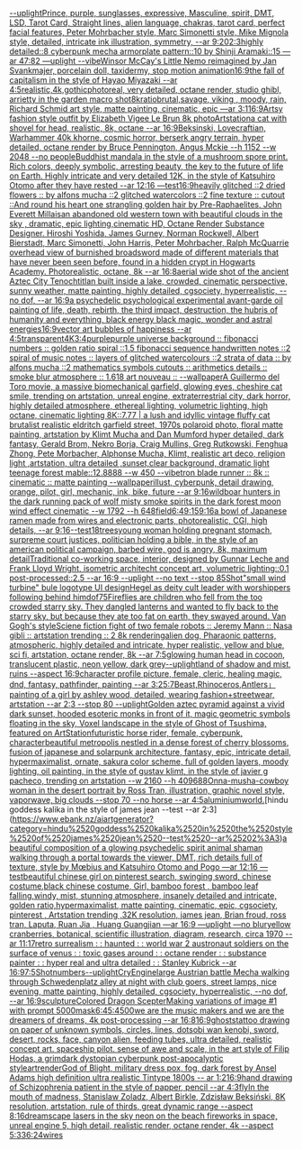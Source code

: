 [--uplight](https://www.ebank.nz/aiartgenerator?category=--uplight)[Prince, purple, sunglasses, expressive, Masculine, spirit, DMT, LSD, Tarot Card, Straight lines, alien language, chakras, tarot card, perfect facial features, Peter Mohrbacher style, Marc Simonetti style, Mike Mignola style, detailed, intricate ink illustration, symmetry, --ar 9:20](https://www.ebank.nz/aiartgenerator?category=Prince%2C%2520purple%2C%2520sunglasses%2C%2520expressive%2C%2520Masculine%2C%2520spirit%2C%2520DMT%2C%2520LSD%2C%2520Tarot%2520Card%2C%2520Straight%2520lines%2C%2520alien%2520language%2C%2520chakras%2C%2520tarot%2520card%2C%2520perfect%2520facial%2520features%2C%2520Peter%2520Mohrbacher%2520style%2C%2520Marc%2520Simonetti%2520style%2C%2520Mike%2520Mignola%2520style%2C%2520detailed%2C%2520intricate%2520ink%2520illustration%2C%2520symmetry%2C%2520--ar%25209%3A20)[2:3](https://www.ebank.nz/aiartgenerator?category=2%3A3)[highly detailed::8 cyberpunk mecha armorplate pattern::10 by Shinji Aramaki::15 —ar 47:82 —uplight --vibe](https://www.ebank.nz/aiartgenerator?category=highly%2520detailed%3A%3A8%2520cyberpunk%2520mecha%2520armorplate%2520pattern%3A%3A10%2520by%2520Shinji%2520Aramaki%3A%3A15%2520%E2%80%94ar%252047%3A82%2520%E2%80%94uplight%2520--vibe)[Winsor McCay's Little Nemo reimagined by Jan Svankmajer, porcelain doll, taxidermy, stop motion animation](https://www.ebank.nz/aiartgenerator?category=Winsor%2520McCay%27s%2520Little%2520Nemo%2520reimagined%2520by%2520Jan%2520Svankmajer%2C%2520porcelain%2520doll%2C%2520taxidermy%2C%2520stop%2520motion%2520animation)[16:9](https://www.ebank.nz/aiartgenerator?category=16%3A9)[the fall of capitalism in the style of Hayao Miyazaki --ar 4:5](https://www.ebank.nz/aiartgenerator?category=the%2520fall%2520of%2520capitalism%2520in%2520the%2520style%2520of%2520Hayao%2520Miyazaki%2520--ar%25204%3A5)[realistic,4k,gothic](https://www.ebank.nz/aiartgenerator?category=realistic%2C4k%2Cgothic)[photoreal, very detailed, octane render, studio ghibl, arrietty in the garden macro shot](https://www.ebank.nz/aiartgenerator?category=photoreal%2C%2520very%2520detailed%2C%2520octane%2520render%2C%2520studio%2520ghibl%2C%2520arrietty%2520in%2520the%2520garden%2520macro%2520shot)[8k](https://www.ebank.nz/aiartgenerator?category=8k)[ratio](https://www.ebank.nz/aiartgenerator?category=ratio)[brutal,savage, viking , moody, rain, Richard Schmid  art style, matte painting, cinematic, epic —ar 3:1](https://www.ebank.nz/aiartgenerator?category=brutal%2Csavage%2C%2520viking%2520%2C%2520moody%2C%2520rain%2C%2520Richard%2520Schmid%2520%2520art%2520style%2C%2520matte%2520painting%2C%2520cinematic%2C%2520epic%2520%E2%80%94ar%25203%3A1)[16:9](https://www.ebank.nz/aiartgenerator?category=16%3A9)[Artsy fashion style outfit by Elizabeth Vigee Le Brun 8k photo](https://www.ebank.nz/aiartgenerator?category=Artsy%2520fashion%2520style%2520outfit%2520by%2520Elizabeth%2520Vigee%2520Le%2520Brun%25208k%2520photo)[Artstation](https://www.ebank.nz/aiartgenerator?category=Artstation)[a cat with shovel for head, realistic, 8k, octane --ar 16:9](https://www.ebank.nz/aiartgenerator?category=a%2520cat%2520with%2520shovel%2520for%2520head%2C%2520realistic%2C%25208k%2C%2520octane%2520--ar%252016%3A9)[Beksinski, Lovecraftian, Warhammer 40k khorne, cosmic horror, berserk angry terrain, hyper detailed, octane render by Bruce Pennington, Angus Mckie --h 1152 --w 2048 --no people](https://www.ebank.nz/aiartgenerator?category=Beksinski%2C%2520Lovecraftian%2C%2520Warhammer%252040k%2520khorne%2C%2520cosmic%2520horror%2C%2520berserk%2520angry%2520terrain%2C%2520hyper%2520detailed%2C%2520octane%2520render%2520by%2520Bruce%2520Pennington%2C%2520Angus%2520Mckie%2520--h%25201152%2520--w%25202048%2520--no%2520people)[Buddhist mandala in the style of a mushroom spore print. Rich colors, deeply symbolic, arresting beauty, the key to the future of life on Earth. Highly intricate and very detailed 12K, in the style of Katsuhiro Otomo after they have rested --ar 12:16 —test](https://www.ebank.nz/aiartgenerator?category=Buddhist%2520mandala%2520in%2520the%2520style%2520of%2520a%2520mushroom%2520spore%2520print.%2520Rich%2520colors%2C%2520deeply%2520symbolic%2C%2520arresting%2520beauty%2C%2520the%2520key%2520to%2520the%2520future%2520of%2520life%2520on%2520Earth.%2520Highly%2520intricate%2520and%2520very%2520detailed%252012K%2C%2520in%2520the%2520style%2520of%2520Katsuhiro%2520Otomo%2520after%2520they%2520have%2520rested%2520--ar%252012%3A16%2520%E2%80%94test)[16:9](https://www.ebank.nz/aiartgenerator?category=16%3A9)[heavily glitched ::2 dried flowers :: by alfons mucha ::2 glitched watercolors ::2 fine texture :: cutout ::](https://www.ebank.nz/aiartgenerator?category=heavily%2520glitched%2520%3A%3A2%2520dried%2520flowers%2520%3A%3A%2520by%2520alfons%2520mucha%2520%3A%3A2%2520glitched%2520watercolors%2520%3A%3A2%2520fine%2520texture%2520%3A%3A%2520cutout%2520%3A%3A)[And round his heart one strangling golden hair by Pre-Raphaelites, John Everett Millais](https://www.ebank.nz/aiartgenerator?category=And%2520round%2520his%2520heart%2520one%2520strangling%2520golden%2520hair%2520by%2520Pre-Raphaelites%2C%2520John%2520Everett%2520Millais)[an abandoned old western town with beautiful clouds in the sky , dramatic, epic lighting,cinematic HD, Octane Render Substance Designer. Hiroshi Yoshida, James Gurney, Norman Rockwell, Albert Bierstadt, Marc Simonetti, John Harris, Peter Mohrbacher, Ralph McQuarrie overhead view of burnished broadsword made of different materials that have never   been seen before, found in a hidden crypt in Hogwarts Academy. Photorealistic, octane, 8k --ar 16:8](https://www.ebank.nz/aiartgenerator?category=an%2520abandoned%2520old%2520western%2520town%2520with%2520beautiful%2520clouds%2520in%2520the%2520sky%2520%2C%2520dramatic%2C%2520epic%2520lighting%2Ccinematic%2520HD%2C%2520Octane%2520Render%2520Substance%2520Designer.%2520Hiroshi%2520Yoshida%2C%2520James%2520Gurney%2C%2520Norman%2520Rockwell%2C%2520Albert%2520Bierstadt%2C%2520Marc%2520Simonetti%2C%2520John%2520Harris%2C%2520Peter%2520Mohrbacher%2C%2520Ralph%2520McQuarrie%2520overhead%2520view%2520of%2520burnished%2520broadsword%2520made%2520of%2520different%2520materials%2520that%2520have%2520never%2520%2520%2520been%2520seen%2520before%2C%2520found%2520in%2520a%2520hidden%2520crypt%2520in%2520Hogwarts%2520Academy.%2520Photorealistic%2C%2520octane%2C%25208k%2520--ar%252016%3A8)[aerial wide shot of the ancient Aztec City Tenochtitlan built inside a lake, crowded, cinematic perspective, sunny weather, matte painting, highly detailed, cgsociety, hyperrealistic, --no dof, --ar 16:9](https://www.ebank.nz/aiartgenerator?category=aerial%2520wide%2520shot%2520of%2520the%2520ancient%2520Aztec%2520City%2520Tenochtitlan%2520built%2520inside%2520a%2520lake%2C%2520crowded%2C%2520cinematic%2520perspective%2C%2520sunny%2520weather%2C%2520matte%2520painting%2C%2520highly%2520detailed%2C%2520cgsociety%2C%2520hyperrealistic%2C%2520--no%2520dof%2C%2520--ar%252016%3A9)[a psychedelic psychological experimental avant-garde oil painting of life, death, rebirth, the third impact, destruction, the hubris of humanity and everything, black energy black magic, wonder and astral energies](https://www.ebank.nz/aiartgenerator?category=a%2520psychedelic%2520psychological%2520experimental%2520avant-garde%2520oil%2520painting%2520of%2520life%2C%2520death%2C%2520rebirth%2C%2520the%2520third%2520impact%2C%2520destruction%2C%2520the%2520hubris%2520of%2520humanity%2520and%2520everything%2C%2520black%2520energy%2520black%2520magic%2C%2520wonder%2520and%2520astral%2520energies)[16:9](https://www.ebank.nz/aiartgenerator?category=16%3A9)[vector art bubbles of happiness --ar 4:5](https://www.ebank.nz/aiartgenerator?category=vector%2520art%2520bubbles%2520of%2520happiness%2520--ar%25204%3A5)[transparent](https://www.ebank.nz/aiartgenerator?category=transparent)[4K](https://www.ebank.nz/aiartgenerator?category=4K)[3:4](https://www.ebank.nz/aiartgenerator?category=3%3A4)[purple](https://www.ebank.nz/aiartgenerator?category=purple)[purple universe background :: fibonacci numbers :: golden ratio spiral ::1.5 fibonacci sequence handwritten notes ::2 spiral of music notes :: layers of glitched watercolours ::2 strata of data :: by alfons mucha ::2 mathematics symbols cutouts :: arithmetics details :: smoke blur atmosphere :: 1.618 art nouveau :: --wallpaper](https://www.ebank.nz/aiartgenerator?category=purple%2520universe%2520background%2520%3A%3A%2520fibonacci%2520numbers%2520%3A%3A%2520golden%2520ratio%2520spiral%2520%3A%3A1.5%2520fibonacci%2520sequence%2520handwritten%2520notes%2520%3A%3A2%2520spiral%2520of%2520music%2520notes%2520%3A%3A%2520layers%2520of%2520glitched%2520watercolours%2520%3A%3A2%2520strata%2520of%2520data%2520%3A%3A%2520by%2520alfons%2520mucha%2520%3A%3A2%2520mathematics%2520symbols%2520cutouts%2520%3A%3A%2520arithmetics%2520details%2520%3A%3A%2520smoke%2520blur%2520atmosphere%2520%3A%3A%25201.618%2520art%2520nouveau%2520%3A%3A%2520--wallpaper)[A Guillermo del Toro movie, a massive biomechanical garfield, glowing eyes, cheshire cat smile, trending on artstation, unreal engine, extraterrestrial city, dark horror, highly detailed atmosphere, ethereal lighting, volumetric lighting, high octane, cinematic lighting 8K::7.77 | a lush and idyllic vintage fluffy cat brutalist realistic eldritch garfield street, 1970s polaroid photo, floral matte painting, artstation by Klimt Mucha and Dan Mumford hyper detailed, dark fantasy, Gerald Brom, Nekro Borja, Craig Mullins, Greg Rutkowski, Fenghua Zhong, Pete Morbacher, Alphonse Mucha, Klimt, realistic art deco, religion light ,artstation, ultra detailed ,sunset,clear background, dramatic light teenage forest mable::12.8888 --w 450 --vibe](https://www.ebank.nz/aiartgenerator?category=A%2520Guillermo%2520del%2520Toro%2520movie%2C%2520a%2520massive%2520biomechanical%2520garfield%2C%2520glowing%2520eyes%2C%2520cheshire%2520cat%2520smile%2C%2520trending%2520on%2520artstation%2C%2520unreal%2520engine%2C%2520extraterrestrial%2520city%2C%2520dark%2520horror%2C%2520highly%2520detailed%2520atmosphere%2C%2520ethereal%2520lighting%2C%2520volumetric%2520lighting%2C%2520high%2520octane%2C%2520cinematic%2520lighting%25208K%3A%3A7.77%2520%7C%2520a%2520lush%2520and%2520idyllic%2520vintage%2520fluffy%2520cat%2520brutalist%2520realistic%2520eldritch%2520garfield%2520street%2C%25201970s%2520polaroid%2520photo%2C%2520floral%2520matte%2520painting%2C%2520artstation%2520by%2520Klimt%2520Mucha%2520and%2520Dan%2520Mumford%2520hyper%2520detailed%2C%2520dark%2520fantasy%2C%2520Gerald%2520Brom%2C%2520Nekro%2520Borja%2C%2520Craig%2520Mullins%2C%2520Greg%2520Rutkowski%2C%2520Fenghua%2520Zhong%2C%2520Pete%2520Morbacher%2C%2520Alphonse%2520Mucha%2C%2520Klimt%2C%2520realistic%2520art%2520deco%2C%2520religion%2520light%2520%2Cartstation%2C%2520ultra%2520detailed%2520%2Csunset%2Cclear%2520background%2C%2520dramatic%2520light%2520teenage%2520forest%2520mable%3A%3A12.8888%2520--w%2520450%2520--vibe)[tron blade runner :: 8k :: cinematic :: matte painting --wallpaper](https://www.ebank.nz/aiartgenerator?category=tron%2520blade%2520runner%2520%3A%3A%25208k%2520%3A%3A%2520cinematic%2520%3A%3A%2520matte%2520painting%2520--wallpaper)[illust, cyberpunk, detail drawing, orange, pilot, girl, mechanic, ink, bike, future --ar 9:16](https://www.ebank.nz/aiartgenerator?category=illust%2C%2520cyberpunk%2C%2520detail%2520drawing%2C%2520orange%2C%2520pilot%2C%2520girl%2C%2520mechanic%2C%2520ink%2C%2520bike%2C%2520future%2520--ar%25209%3A16)[wildboar hunters in the dark running pack of wolf misty smoke spirits in the dark forest moon wind effect cinematic --w 1792 --h 648](https://www.ebank.nz/aiartgenerator?category=wildboar%2520hunters%2520in%2520the%2520dark%2520running%2520pack%2520of%2520wolf%2520misty%2520smoke%2520spirits%2520in%2520the%2520dark%2520forest%2520moon%2520wind%2520effect%2520cinematic%2520--w%25201792%2520--h%2520648)[field](https://www.ebank.nz/aiartgenerator?category=field)[6:4](https://www.ebank.nz/aiartgenerator?category=6%3A4)[9:15](https://www.ebank.nz/aiartgenerator?category=9%3A15)[9:16](https://www.ebank.nz/aiartgenerator?category=9%3A16)[a bowl of Japanese ramen made from wires and electronic parts, photorealistic, CGI, high details, --ar 9:16](https://www.ebank.nz/aiartgenerator?category=a%2520bowl%2520of%2520Japanese%2520ramen%2520made%2520from%2520wires%2520and%2520electronic%2520parts%2C%2520photorealistic%2C%2520CGI%2C%2520high%2520details%2C%2520--ar%25209%3A16)[--test](https://www.ebank.nz/aiartgenerator?category=--test)[18](https://www.ebank.nz/aiartgenerator?category=18)[trees](https://www.ebank.nz/aiartgenerator?category=trees)[young woman holding pregnant stomach, surpreme court justices, politician holding a bible, in the style of an american political campaign, barbed wire, god is angry, 8k, maximum detail](https://www.ebank.nz/aiartgenerator?category=young%2520woman%2520holding%2520pregnant%2520stomach%2C%2520surpreme%2520court%2520justices%2C%2520politician%2520holding%2520a%2520bible%2C%2520in%2520the%2520style%2520of%2520an%2520american%2520political%2520campaign%2C%2520barbed%2520wire%2C%2520god%2520is%2520angry%2C%25208k%2C%2520maximum%2520detail)[Traditional co-working space, interior, designed by Gunnar Leche and  Frank Lloyd Wright, isometric architecht concept art, volumetric lighting::0.1 post-processed::2.5 --ar 16:9 --uplight --no text --stop 85](https://www.ebank.nz/aiartgenerator?category=Traditional%2520co-working%2520space%2C%2520interior%2C%2520designed%2520by%2520Gunnar%2520Leche%2520and%2520%2520Frank%2520Lloyd%2520Wright%2C%2520isometric%2520architecht%2520concept%2520art%2C%2520volumetric%2520lighting%3A%3A0.1%2520post-processed%3A%3A2.5%2520--ar%252016%3A9%2520--uplight%2520--no%2520text%2520--stop%252085)[Shot](https://www.ebank.nz/aiartgenerator?category=Shot)["small wind turbine" bule logotype UI design](https://www.ebank.nz/aiartgenerator?category=%22small%2520wind%2520turbine%22%2520bule%2520logotype%2520UI%2520design)[Hegel as deity cult leader with worshippers following behind him](https://www.ebank.nz/aiartgenerator?category=Hegel%2520as%2520deity%2520cult%2520leader%2520with%2520worshippers%2520following%2520behind%2520him)[dof](https://www.ebank.nz/aiartgenerator?category=dof)[75](https://www.ebank.nz/aiartgenerator?category=75)[Fireflies are children who fell from the too crowded starry sky. They dangled lanterns and wanted to fly back to the starry sky, but because they ate too fat on earth, they swayed around. Van Gogh's style](https://www.ebank.nz/aiartgenerator?category=Fireflies%2520are%2520children%2520who%2520fell%2520from%2520the%2520too%2520crowded%2520starry%2520sky.%2520They%2520dangled%2520lanterns%2520and%2520wanted%2520to%2520fly%2520back%2520to%2520the%2520starry%2520sky%2C%2520but%2520because%2520they%2520ate%2520too%2520fat%2520on%2520earth%2C%2520they%2520swayed%2520around.%2520Van%2520Gogh%27s%2520style)[Sciene fiction fight of two female robots :: Jeremy Mann :: Nasa gibli :: artstation trending :: 2 8k rendering](https://www.ebank.nz/aiartgenerator?category=Sciene%2520fiction%2520fight%2520of%2520two%2520female%2520robots%2520%3A%3A%2520Jeremy%2520Mann%2520%3A%3A%2520Nasa%2520gibli%2520%3A%3A%2520artstation%2520trending%2520%3A%3A%25202%25208k%2520rendering)[alien dog, Pharaonic patterns, atmospheric, highly detailed and intricate, hyper realistic, yellow and blue, sci fi, artstation, octane render, 8k --ar 7:5](https://www.ebank.nz/aiartgenerator?category=alien%2520dog%2C%2520Pharaonic%2520patterns%2C%2520atmospheric%2C%2520highly%2520detailed%2520and%2520intricate%2C%2520hyper%2520realistic%2C%2520yellow%2520and%2520blue%2C%2520sci%2520fi%2C%2520artstation%2C%2520octane%2520render%2C%25208k%2520--ar%25207%3A5)[glowing human head in cocoon, translucent plastic, neon yellow, dark grey](https://www.ebank.nz/aiartgenerator?category=glowing%2520human%2520head%2520in%2520cocoon%2C%2520translucent%2520plastic%2C%2520neon%2520yellow%2C%2520dark%2520grey)[--uplight](https://www.ebank.nz/aiartgenerator?category=--uplight)[land of shadow and mist, ruins --aspect 16:9](https://www.ebank.nz/aiartgenerator?category=land%2520of%2520shadow%2520and%2520mist%2C%2520ruins%2520--aspect%252016%3A9)[character profile picture, female, cleric, healing magic, dnd, fantasy, pathfinder, painting --ar 3:2](https://www.ebank.nz/aiartgenerator?category=character%2520profile%2520picture%2C%2520female%2C%2520cleric%2C%2520healing%2520magic%2C%2520dnd%2C%2520fantasy%2C%2520pathfinder%2C%2520painting%2520--ar%25203%3A2)[5:7](https://www.ebank.nz/aiartgenerator?category=5%3A7)[Beast,Rhinoceros,Antlers」](https://www.ebank.nz/aiartgenerator?category=Beast%2CRhinoceros%2CAntlers%E3%80%8D)[painting of a girl by ashley wood, detailed, wearing fashion+streetwear, artstation --ar 2:3 --stop 80 --uplight](https://www.ebank.nz/aiartgenerator?category=painting%2520of%2520a%2520girl%2520by%2520ashley%2520wood%2C%2520detailed%2C%2520wearing%2520fashion%2Bstreetwear%2C%2520artstation%2520--ar%25202%3A3%2520--stop%252080%2520--uplight)[Golden aztec pyramid against a vivid dark sunset, hooded esoteric monks in front of it, magic geometric symbols floating in the sky, Voxel landscape in the style of Ghost of Tsushima, featured on ArtStation](https://www.ebank.nz/aiartgenerator?category=Golden%2520aztec%2520pyramid%2520against%2520a%2520vivid%2520dark%2520sunset%2C%2520hooded%2520esoteric%2520monks%2520in%2520front%2520of%2520it%2C%2520magic%2520geometric%2520symbols%2520floating%2520in%2520the%2520sky%2C%2520Voxel%2520landscape%2520in%2520the%2520style%2520of%2520Ghost%2520of%2520Tsushima%2C%2520featured%2520on%2520ArtStation)[futuristic horse rider, female, cyberpunk, character](https://www.ebank.nz/aiartgenerator?category=futuristic%2520horse%2520rider%2C%2520female%2C%2520cyberpunk%2C%2520character)[beautiful metropolis nestled in a dense forest of cherry blossoms, fusion of japanese and solarpunk architecture, fantasy, epic, intricate detail, hypermaximalist, ornate, sakura color scheme, full of golden layers, moody lighting, oil painting, in the style of gustav klimt, in the style of javier g pacheco, trending on artstation  --w 2160  --h 4096](https://www.ebank.nz/aiartgenerator?category=beautiful%2520metropolis%2520nestled%2520in%2520a%2520dense%2520forest%2520of%2520cherry%2520blossoms%2C%2520fusion%2520of%2520japanese%2520and%2520solarpunk%2520architecture%2C%2520fantasy%2C%2520epic%2C%2520intricate%2520detail%2C%2520hypermaximalist%2C%2520ornate%2C%2520sakura%2520color%2520scheme%2C%2520full%2520of%2520golden%2520layers%2C%2520moody%2520lighting%2C%2520oil%2520painting%2C%2520in%2520the%2520style%2520of%2520gustav%2520klimt%2C%2520in%2520the%2520style%2520of%2520javier%2520g%2520pacheco%2C%2520trending%2520on%2520artstation%2520%2520--w%25202160%2520%2520--h%25204096)[88](https://www.ebank.nz/aiartgenerator?category=88)[Onna-musha-cowboy woman in the desert portrait by Ross Tran, illustration, graphic novel style, vaporwave, big clouds --stop 70 --no horse --ar 4:5](https://www.ebank.nz/aiartgenerator?category=Onna-musha-cowboy%2520woman%2520in%2520the%2520desert%2520portrait%2520by%2520Ross%2520Tran%2C%2520illustration%2C%2520graphic%2520novel%2520style%2C%2520vaporwave%2C%2520big%2520clouds%2520--stop%252070%2520--no%2520horse%2520--ar%25204%3A5)[aluminium](https://www.ebank.nz/aiartgenerator?category=aluminium)[world.](https://www.ebank.nz/aiartgenerator?category=world.)[hindu goddess kalika in the style of james jean --test --ar 2:3](https://www.ebank.nz/aiartgenerator?category=hindu%2520goddess%2520kalika%2520in%2520the%2520style%2520of%2520james%2520jean%2520--test%2520--ar%25202%3A3)[a beautiful composition of a glowing psychedelic spirit animal shaman walking through a portal towards the viewer, DMT,  rich details full of texture, style by Mœbius and Katsuhiro Otomo and Pogo —ar 12:16 —test](https://www.ebank.nz/aiartgenerator?category=a%2520beautiful%2520composition%2520of%2520a%2520glowing%2520psychedelic%2520spirit%2520animal%2520shaman%2520walking%2520through%2520a%2520portal%2520towards%2520the%2520viewer%2C%2520DMT%2C%2520%2520rich%2520details%2520full%2520of%2520texture%2C%2520style%2520by%2520M%C5%93bius%2520and%2520Katsuhiro%2520Otomo%2520and%2520Pogo%2520%E2%80%94ar%252012%3A16%2520%E2%80%94test)[beautiful chinese girl on pinterest search, swinging sword, chinese costume,black chinese costume, Girl, bamboo forest , bamboo leaf falling,windy, mist, stunning atmosphere, insanely detailed and intricate, golden ratio,hypermaximalist, matte painting, cinematic, epic, cgsociety, pinterest , Artstation trending ,32K resolution, james jean, Brian froud, ross tran, Laputa, Ruan Jia , Huang Guangjian —ar 16:9 —uplight —no blur](https://www.ebank.nz/aiartgenerator?category=beautiful%2520chinese%2520girl%2520on%2520pinterest%2520search%2C%2520swinging%2520sword%2C%2520chinese%2520costume%2Cblack%2520chinese%2520costume%2C%2520Girl%2C%2520bamboo%2520forest%2520%2C%2520bamboo%2520leaf%2520falling%2Cwindy%2C%2520mist%2C%2520stunning%2520atmosphere%2C%2520insanely%2520detailed%2520and%2520intricate%2C%2520golden%2520ratio%2Chypermaximalist%2C%2520matte%2520painting%2C%2520cinematic%2C%2520epic%2C%2520cgsociety%2C%2520pinterest%2520%2C%2520Artstation%2520trending%2520%2C32K%2520resolution%2C%2520james%2520jean%2C%2520Brian%2520froud%2C%2520ross%2520tran%2C%2520Laputa%2C%2520Ruan%2520Jia%2520%2C%2520Huang%2520Guangjian%2520%E2%80%94ar%252016%3A9%2520%E2%80%94uplight%2520%E2%80%94no%2520blur)[yellow cranberries, botanical, scientific illustration, diagram, research, circa 1970 --ar 11:17](https://www.ebank.nz/aiartgenerator?category=yellow%2520cranberries%2C%2520botanical%2C%2520scientific%2520illustration%2C%2520diagram%2C%2520research%2C%2520circa%25201970%2520--ar%252011%3A17)[retro surrealism : : haunted : : world war 2 austronaut soldiers on the surface of venus : : toxic gases around : : octane render : : substance painter : : hyper real and ultra detailed : :  Stanley Kubrick  --ar 16:9](https://www.ebank.nz/aiartgenerator?category=retro%2520surrealism%2520%3A%2520%3A%2520haunted%2520%3A%2520%3A%2520world%2520war%25202%2520austronaut%2520soldiers%2520on%2520the%2520surface%2520of%2520venus%2520%3A%2520%3A%2520toxic%2520gases%2520around%2520%3A%2520%3A%2520octane%2520render%2520%3A%2520%3A%2520substance%2520painter%2520%3A%2520%3A%2520hyper%2520real%2520and%2520ultra%2520detailed%2520%3A%2520%3A%2520%2520Stanley%2520Kubrick%2520%2520--ar%252016%3A9)[7:5](https://www.ebank.nz/aiartgenerator?category=7%3A5)[Shot](https://www.ebank.nz/aiartgenerator?category=Shot)[numbers](https://www.ebank.nz/aiartgenerator?category=numbers)[--uplight](https://www.ebank.nz/aiartgenerator?category=--uplight)[CryEngine](https://www.ebank.nz/aiartgenerator?category=CryEngine)[large Austrian battle Mecha walking through Schwedenplatz alley at night with club goers, street lamps, nice evening, matte painting, highly detailed, cgsociety, hyperrealistic, --no dof, --ar 16:9](https://www.ebank.nz/aiartgenerator?category=large%2520Austrian%2520battle%2520Mecha%2520walking%2520through%2520Schwedenplatz%2520alley%2520at%2520night%2520with%2520club%2520goers%2C%2520street%2520lamps%2C%2520nice%2520evening%2C%2520matte%2520painting%2C%2520highly%2520detailed%2C%2520cgsociety%2C%2520hyperrealistic%2C%2520--no%2520dof%2C%2520--ar%252016%3A9)[sculpture](https://www.ebank.nz/aiartgenerator?category=sculpture)[Colored Dragon Scepter](https://www.ebank.nz/aiartgenerator?category=Colored%2520Dragon%2520Scepter)[Making variations of image #1 with prompt 5000](https://www.ebank.nz/aiartgenerator?category=Making%2520variations%2520of%2520image%2520%231%2520with%2520prompt%25205000)[mask](https://www.ebank.nz/aiartgenerator?category=mask)[6:4](https://www.ebank.nz/aiartgenerator?category=6%3A4)[5:4](https://www.ebank.nz/aiartgenerator?category=5%3A4)[500](https://www.ebank.nz/aiartgenerator?category=500)[we are the music makers and we are the dreamers of dreams, 4k post-processing --ar 16:8](https://www.ebank.nz/aiartgenerator?category=we%2520are%2520the%2520music%2520makers%2520and%2520we%2520are%2520the%2520dreamers%2520of%2520dreams%2C%25204k%2520post-processing%2520--ar%252016%3A8)[16:9](https://www.ebank.nz/aiartgenerator?category=16%3A9)[ghosts](https://www.ebank.nz/aiartgenerator?category=ghosts)[tattoo drawing on paper of unknown symbols, circles, lines, dots](https://www.ebank.nz/aiartgenerator?category=tattoo%2520drawing%2520on%2520paper%2520of%2520unknown%2520symbols%2C%2520circles%2C%2520lines%2C%2520dots)[obi wan kenobi, sword, desert, rocks, face, canyon alien, feeding tubes, ultra detailed, realistic concept art. spaceship pilot. sense of awe and scale, in the art style of Filip Hodas, a grimdark dystopian cyberpunk post-apocalyptic style](https://www.ebank.nz/aiartgenerator?category=obi%2520wan%2520kenobi%2C%2520sword%2C%2520desert%2C%2520rocks%2C%2520face%2C%2520canyon%2520alien%2C%2520feeding%2520tubes%2C%2520ultra%2520detailed%2C%2520realistic%2520concept%2520art.%2520spaceship%2520pilot.%2520sense%2520of%2520awe%2520and%2520scale%2C%2520in%2520the%2520art%2520style%2520of%2520Filip%2520Hodas%2C%2520a%2520grimdark%2520dystopian%2520cyberpunk%2520post-apocalyptic%2520style)[art](https://www.ebank.nz/aiartgenerator?category=art)[render](https://www.ebank.nz/aiartgenerator?category=render)[God of Blight, military dress pox, fog, dark forest by Ansel Adams high definition ultra realistic Tintype 1800s  -- ar 1:2](https://www.ebank.nz/aiartgenerator?category=God%2520of%2520Blight%2C%2520military%2520dress%2520pox%2C%2520fog%2C%2520dark%2520forest%2520by%2520Ansel%2520Adams%2520high%2520definition%2520ultra%2520realistic%2520Tintype%25201800s%2520%2520--%2520ar%25201%3A2)[16:9](https://www.ebank.nz/aiartgenerator?category=16%3A9)[hand drawing of Schizophrenia patient in the style of papper, pencil --ar 4:3](https://www.ebank.nz/aiartgenerator?category=hand%2520drawing%2520of%2520Schizophrenia%2520patient%2520in%2520the%2520style%2520of%2520papper%2C%2520pencil%2520--ar%25204%3A3)[fly](https://www.ebank.nz/aiartgenerator?category=fly)[In the mouth of madness, Stanislaw Zoladz, Albert Birkle, Zdzisław Beksiński, 8K resolution, artstation, rule of thirds, great dynamic range --aspect 8:16](https://www.ebank.nz/aiartgenerator?category=In%2520the%2520mouth%2520of%2520madness%2C%2520Stanislaw%2520Zoladz%2C%2520Albert%2520Birkle%2C%2520Zdzis%C5%82aw%2520Beksi%C5%84ski%2C%25208K%2520resolution%2C%2520artstation%2C%2520rule%2520of%2520thirds%2C%2520great%2520dynamic%2520range%2520--aspect%25208%3A16)[dreamscape lasers in the sky neon on the beach fireworks in space, unreal engine 5, high detail, realistic render, octane render, 4k --aspect 5:3](https://www.ebank.nz/aiartgenerator?category=dreamscape%2520lasers%2520in%2520the%2520sky%2520neon%2520on%2520the%2520beach%2520fireworks%2520in%2520space%2C%2520unreal%2520engine%25205%2C%2520high%2520detail%2C%2520realistic%2520render%2C%2520octane%2520render%2C%25204k%2520--aspect%25205%3A3)[36:24](https://www.ebank.nz/aiartgenerator?category=36%3A24)[wires](https://www.ebank.nz/aiartgenerator?category=wires)